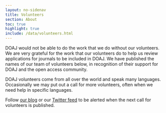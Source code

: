 ```yaml
---
layout: no-sidenav
title: Volunteers
section: About
toc: true
highlight: true
include: /data/volunteers.html
---
```


DOAJ would not be able to do the work that we do without our volunteers. We are very grateful for the work that our volunteers do to help us review applications for journals to be included in DOAJ. We have published the names of our team of volunteers below, in recognition of their support for DOAJ and the open access community.

DOAJ volunteers come from all over the world and speak many languages. Occasionally we may put out a call for more volunteers, often when we need help in specific languages.

Follow [our blog](https://blog.doaj.org/) or our [Twitter feed](http://twitter.com/doajplus) to be alerted when the next call for volunteers is published.
